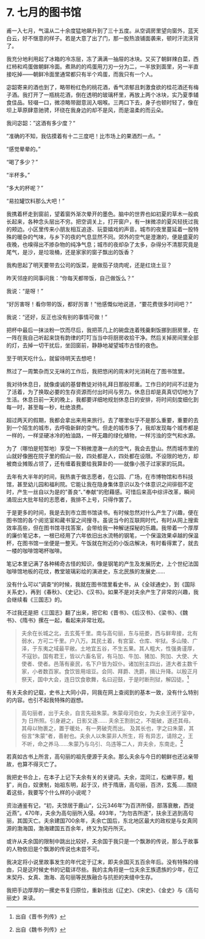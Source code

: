 # 7. 七月的图书馆

甫一入七月，气温从二十余度猛地飙升到了三十五度。从空调房里望向窗外，蓝天白云，好不惬意的样子。若是大意了出了门，那一股热浪铺面袭来，顿时汗流浃背了。

我充分地利用起了冰箱的冷冻层，冻了满满一抽屉的冰块。又买了朝鲜辣白菜，西红柿和鸡蛋做朝鲜冷面。煮熟的的鸡蛋用刀刃一分为二，一半放到面里，另一半直接吃掉——朝鲜冷面里通常都只有半个鸡蛋，而我只有一个人。

宓韶寄来的酒也到了，略带粉红色的桃花酒，香气浓郁且刺激食欲的桂花酒还有梅子酒。我打开了一瓶桃花酒，倒在透明的玻璃杯里，再放上两个冰块，实乃夏季辅食佳品。轻啜一口，微凉略带甜意润入咽喉。三两口下去，身子也顿时轻了，像在坝上草原肆意驰骋，环绕在我身边的却不是风，而是温柔的而云朵。

我问宓韶：”这酒有多少度？“

”准确的不知，我估摸着有十二三度吧！比市场上的果酒烈一点。“

“感觉晕晕的。”

“喝了多少？”

“半杯多。”

“多大的杯呢？”

“易拉罐饮料那么大吧！”

我携着杯走到窗前，望着窗外渐次晕开的墨色。脑中的世界也如初夏的草木一般疯长起来，各种念头层出不穷。把空调关上，打开窗户，有一抹微凉的夏风轻抚过我的颊边。小区里传来小朋友相互追逐、玩耍嬉戏的声音。城市的夜里蔓延着一股特殊的暖杂的气味，与乡下的夜的气息显然不同。郊外的空气是澄澈的，便是盛夏的夜晚，也嗅得出不掺杂物的纯净气息；城市的夜却杂了太多，杂得分不清那究竟是尾气，是沙，是垃圾桶，还是家家的窗子飘出的饭香？

我构思起了明天要带去公司的饭菜，是做茄子烧肉呢，还是红烧土豆？

昨天邻座的同事问我：“你每天都带饭，自己做饭么？“

我说：“是呀！”

“好厉害呀！看你带的饭，都好厉害！”他感慨似地说道，“要花费很多时间吧？”

我说：“还好，反正也没有别的事情可做！”

把杯中最后一抹淡粉一饮而尽后，我把茶几上的碗盘连着残羹剩饭挪到厨房里，在一阵在我自己听起来饶有韵律的叮叮当当中将厨房收拾干净。然后关掉房间里全部的灯，去掉一切干扰后，坐回窗前，静静地凝望城市古怪的夜色。

至于明天吃什么，就留待明天去想吧！

熬过了一周繁杂而又无味的工作后，我把悠闲的周末时光消耗在了图书馆里。

我对待休息日，就像虔诚的基督教徒对待礼拜日那般郑重。工作日的时间不过是为了活着，为了换取必要的生存资源而付出时间与劳力。休息日却是真真切切地为了生活。休息日前一天的晚上，我都要详细地规划休息日的安排，将时间刻度细化到每一时，甚至每一秒，杜绝浪费。

超过两天的假期，我都会拿出来用来旅行。去了哪里似乎不是那么重要，重要的去到一个陌生的城市，去呼吸新鲜的空气。但走的城市多了，我却发现每个城市都是一样的，一样坚硬冰冷的柏油路，一样无趣的绿化植物，一样污浊的空气和水源。

为了（哪怕是短暂地）享受一下稍微澄澈一点的空气，我会去登山。然而城市里的山就好像圈在院子里的假山一般，四处都是人，四处都在设限。不设限的地方，却被商业摊贩占领了，还有缠着我要给我算卦的——就像小孩子过家家的玩具。

去年有大半年的时间，我热衷于做志愿者，在公园、广场，在市博物馆和市科技馆，甚至幼儿园和福利院。它能让我在隐身集体意识以及个体意识之间徘徊不定时，产生一丝自以为是的”善良“、”奉献“的慰藉感。可惜后来高中综评改革，瞬间涌现出大批年轻的志愿者，我排不上号，只得作罢了。

于是更多的时间，我是去到市立图书馆读书。有时候忽然对什么产生了兴趣，便在图书馆的各个阅览室和藏书室之间搜寻。虽说当今的互联网时代，有时从网上搜索效率高些，但在图书馆寻找答案，会带给我一种解谜探秘的乐趣。我带着一个厚厚的廉价笔记本，一根已经用了六年依旧出水流畅的钢笔，一个保温效果卓越的保温杯，在图书馆一坐便是一整天。午饭就在附近的小饭店解决，有时看得累了，就去一楼的咖啡馆喝杯咖啡。

笔记本里记满了各种稀奇古怪的知识，像是钢笔的产生及发展历史，上个世纪法国咖啡馆地板的花纹，教堂玻璃彩绘的演进史，东北民族的发展史……

没有什么可以”调查“的时候，我就在图书馆里看史书，从《全球通史》，到《国际关系史》，再到《春秋》、《史记》、《汉书》。如果不是对夫余产生了非常的兴趣，我会继续看《三国志》的。

不过我还是把《三国志》翻了出来，把它和《晋书》、《后汉书》、《梁书》、《魏书》、《隋书》摞在一起，看起来非常壮观。

> 夫余在长城之北，去玄菟千里。南与高句丽，东与挹娄，西与鲜卑接，北有弱水，方可二千里。户八万。其民土着，有宫室、仓库、牢狱。多山陵、广泽，于东夷之域最平敝。土地宜五谷，不生五果。其人粗大，性强勇谨厚，不寇钞。国有君王，皆以六畜名官，有马加、牛加、猪加、狗加、大使、大使者、使者。邑落有豪民，名下户皆为奴仆。诸加别主四出，道大者主数千家，小者数百家。食饮皆用俎豆。会同、拜爵、洗爵，揖让升降。以殷正月祭天，国中大会，连日饮食歌舞，名曰迎鼓，于是时断刑狱，解囚徒。[^2]
>

有关夫余的记载，史书上大同小异，同我在网上查阅到的基本一致，没有什么特别的内容。也引不起我特殊的遐想。

> 高句丽者，出于夫余，自言先祖朱蒙。朱蒙母河伯女，为夫余王闭于室中，为 日所照。引身避之，日影又逐…… 夫余王割剖之，不能破，遂还其母。其母以物裹之，置于暖处，有一男破壳而出。 及其长也，字之曰朱蒙，其俗言“朱蒙”者，善射也。夫余人以朱蒙非人所生，将 有异志，请除之，王不听，命之养马……朱蒙乃与乌引、乌违等二人，弃夫余，东南走。[^1]

若真如古书上所言，高句丽的祖先便源于夫余。那么夫余与今日的朝鲜也还沾亲带故，也算不得灭亡了。

我把史书合上，在本子上记下夫余有关的关键词。夫余，混同江，松嫩平原，粗犷，尚白，奴隶制，始祖东明，起于汉，终于隋唐，高句丽，百济，玄菟……围绕着这些，我要写个什么样的小说呢？

资治通鉴有记，“初，夫馀居于鹿山“，公元346年”为百济所侵，部落衰散，西徙近燕”。470年，夫余为高句丽所入侵。493年，“为勿吉所逐”，扶余王逃到高句丽，其国灭亡。夫余建国700余年，夫余亡国后，东北地区最大的政权是与女真同源的渤海国，渤海建国五百余年，终又为契丹所灭。

或许从夫余国的限制中跳出比较好，夫余国于我只是一个飘渺的传说，那么于故事的人物依旧是个飘渺的传说也未尝不可。

我决定将小说里故事发生的年代定于辽末，即夫余国灭五百余年后。没有特殊的缘由，只是这时候史书的记载详尽些。我的主角将是一位夫余王族遗族的少年，在辽末契丹、女真、渤海、高句丽等民族融合与抗拒的夹缝中生存。

我把手边厚厚的一摞史书复归原位，重新找出《辽史》、《宋史》、《金史》与《高句丽史》来读。

[^1]: 出自《魏书·列传》
[^ 2]: 出自《晋书·列传》

